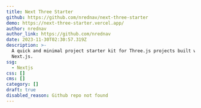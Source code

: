 ```yaml
---
title: Next Three Starter
github: https://github.com/nrednav/next-three-starter
demo: https://next-three-starter.vercel.app/
author: nrednav
author_link: https://github.com/nrednav
date: 2023-11-30T02:30:57.319Z
description: >-
  A quick and minimal project starter kit for Three.js projects built with
  Next.js.
ssg:
  - Nextjs
css: []
cms: []
category: []
draft: true
disabled_reason: Github repo not found
---
```

